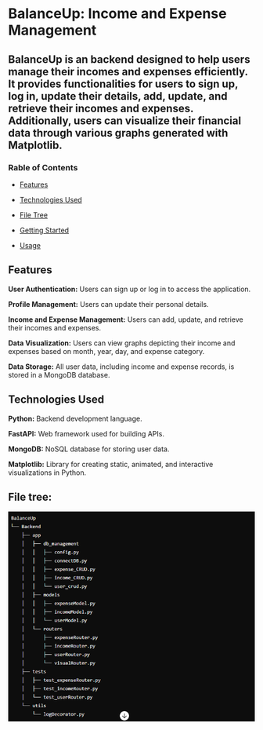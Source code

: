 # BalanceUp: Income and Expense Management 
## BalanceUp is an backend designed to help users manage their incomes and expenses efficiently. It provides functionalities for users to sign up, log in, update their details, add, update, and retrieve their incomes and expenses. Additionally, users can visualize their financial data through various graphs generated with Matplotlib.

### Rable of Contents

 * [Features](#Features)

 * [Technologies Used](#TechnologiesUsed)

 * [File Tree](#filetree)

 * [Getting Started](#GettingStarted)

 * [Usage](#Usage)

## Features

**User Authentication:** Users can sign up or log in to access the application.

**Profile Management:** Users can update their personal details.

**Income and Expense Management:** Users can add, update, and retrieve their incomes and expenses.

**Data Visualization:** Users can view graphs depicting their income and expenses based on month, year, day, and expense category.

**Data Storage:** All user data, including income and expense records, is stored in a MongoDB database.

## Technologies Used

**Python:** Backend development language.

**FastAPI:** Web framework used for building APIs.

**MongoDB:** NoSQL database for storing user data.

**Matplotlib:** Library for creating static, animated, and interactive visualizations in Python.

## File tree:

![](./Backend/assets/file%20tree.png)
